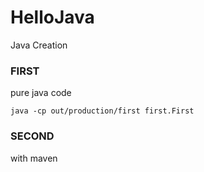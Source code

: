 # HelloJava
Java Creation


### FIRST

pure java code

```shell script
java -cp out/production/first first.First
```

### SECOND

with maven